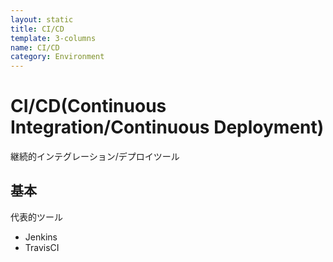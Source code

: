 ```yaml
---
layout: static
title: CI/CD
template: 3-columns
name: CI/CD
category: Environment
---
```


# CI/CD(Continuous Integration/Continuous Deployment)
継続的インテグレーション/デプロイツール

## 基本

代表的ツール

- Jenkins
- TravisCI
